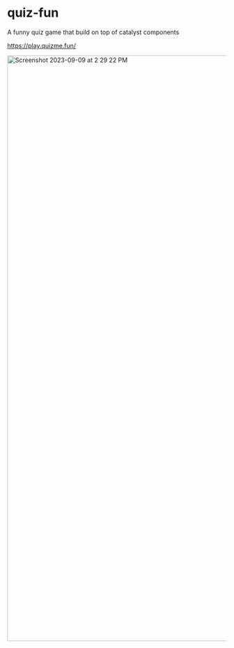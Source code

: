 # quiz-fun
A funny quiz game that build on top of catalyst components

https://play.quizme.fun/

<img width="1345" alt="Screenshot 2023-09-09 at 2 29 22 PM" src="https://github.com/muthaiyanmani/quiz-fun/assets/56546428/75b3c552-47ff-4e61-adee-50eb1afa891b">
